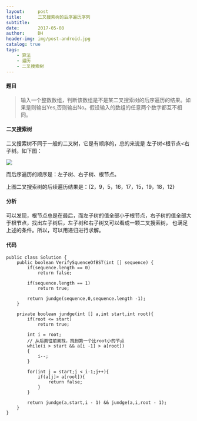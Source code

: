 ```yaml
---
layout:     post
title:      二叉搜索树的后序遍历序列
subtitle:   
date:       2017-05-08
author:     DH
header-img: img/post-android.jpg 
catalog: true
tags:
    - 算法
    - 遍历
    - 二叉搜索树
---
```

#### 题目

>输入一个整数数组，判断该数组是不是某二叉搜索树的后序遍历的结果。如果是则输出Yes,否则输出No。假设输入的数组的任意两个数字都互不相同。

####  二叉搜索树

二叉搜索树不同于一般的二叉树，它是有顺序的，总的来说是 左子树<根节点<右子树。如下图：

![](https://ws4.sinaimg.cn/large/006tNc79gy1fhgu70i3twj307f05jwfa.jpg)

而后序遍历的顺序是：左子树、右子树、根节点。 

上图二叉搜索树的后续遍历结果是：{2，9，5，16，17，15，19，18，12}

#### 分析
可以发现，根节点总是在最后，而左子树的值全部小于根节点，右子树的值全部大于根节点，找出左子树后，左子树和右子树又可以看成一颗二叉搜索树，
也满足上述的条件。所以，可以用递归进行求解。

#### 代码

```
public class Solution {
    public boolean VerifySquenceOfBST(int [] sequence) {
        if(sequence.length == 0)
            return false;

        if(sequence.length == 1)
            return true;

        return jundge(sequence,0,sequence.length -1);
    }

    private boolean jundge(int [] a,int start,int root){
        if(root <= start)
            return true;

        int i = root;
        // 从后面往前面找，找到第一个比root小的节点
        while(i > start && a[i -1] > a[root])
        {
            i--;
        }

        for(int j = start;j < i-1;j++){
            if(a[j]> a[root]){
                return false;
            }
        }

        return jundge(a,start,i - 1) && jundge(a,i,root - 1);
    }
}	

```
